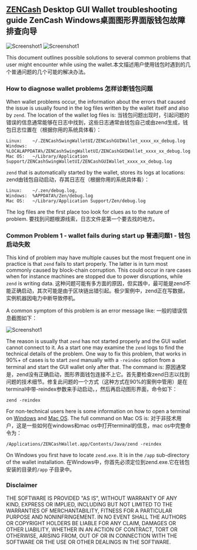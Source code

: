 ## [ZENCash](https://zensystem.io/) Desktop GUI Wallet troubleshooting guide     ZenCash Windows桌面图形界面版钱包故障排查向导

![Screenshot1](ZENChat_small.png "Chat Window") ![Screenshot1](ZENCashWalletMac_0.74.7_small.png "Wallet Window") 

This document outlines possible solutions to several common problems that user might encounter while using the wallet.本文描述用户使用钱包时遇到的几个普通问题的几个可能的解决办法。

### How to diagnose wallet problems 怎样诊断钱包问题

When wallet problems occur, the information about the errors that caused the issue is usually found in the log files written by the wallet itself and also by `zend`. The location of the wallet log files is:
当钱包问题出现时，引起问题的错误的信息通常能够在日志中找到，这些日志通常由钱包自己或由zend生成，钱包日志位置在（根据你用的系统具体看）：
```
Linux:    ~/.ZENCashSwingWalletUI/ZENCashGUIWallet_xxxx_xx_debug.log 
Windows:  %LOCALAPPDATA%/ZENCashSwingWalletUI/ZENCashGUIWallet_xxxx_xx_debug.log
Mac OS:   ~/Library/Application Support/ZENCashSwingWalletUI/ZENCashGUIWallet_xxxx_xx_debug.log
```
`zend` that is automatically started by the wallet, stores its logs at locations:
zend由钱包自动启动，存其日志在（根据你用的系统具体看）：
```
Linux:    ~/.zen/debug.log, 
Windows:  %APPDATA%/Zen/debug.log
Mac OS:   ~/Library/Application Support/Zen/debug.log
 ```
The log files are the first place too look for clues as to the nature of problem.
要找到问题根源线索，日志文件是第一个要去找的地方。

### Common Problem 1 - wallet fails during start up 普通问题1 - 钱包启动失败

This kind of problem may have multiple causes but the most frequent one in practice is that `zend` fails to start properly. The latter is in turn most commonly caused by block-chain corruption. This could occur 
in rare cases when for instance machines are stopped due to power disruptions, while `zend` is writing data.
这种问题可能有多方面的原因，但实践中，最可能是zend不能正确启动，其次可能是由于区块链出错引起。极少案例中，zend正在写数据，实例机器因电力中断导致停机。


A common symptom of this problem is an error message like: 
一般的错误信息截图如下：

![Screenshot1](EOF_error.png "Chat Window") 

The reason is usually that `zend` has not started properly and the GUI wallet cannot connect to it. As a start
one may examine the `zend` logs to find the technical details of the problem. One way to fix this problem, that 
works in 90%+ of cases is to start `zend` manually with a `-reindex` option from a terminal and start the GUI wallet only after that. The command is:
原因通常是，zend没有正确启动，图形界面钱包连接不上它。首先要检查zend日志以找到问题的技术细节。修复此问题的一个方式（这种方式在90%的案例中管用）是在terminal中带-reindex参数来手动启动，，然后再启动图形界面，命令如下：

```
zend -reindex
```
For non-technical users here is some information on how to open a terminal on [Windows](https://www.lifewire.com/how-to-open-command-prompt-2618089) and [Mac OS](https://www.wikihow.com/Open-a-Terminal-Window-in-Mac). The full command on Mac OS is:
对于非技术用户，这是一些如何在windows和mac os中打开terminal的信息，mac os中完整命令为：

```
/Applications/ZENCashWallet.app/Contents/Java/zend -reindex
```
On Windows you first have to locate `zend.exe`. It is in the `/app` sub-directory of the wallet installation.
在Windows中，你首先必须定位到zend.exe.它在钱包安装的目录的`/app` 子目录中。

### Disclaimer

THE SOFTWARE IS PROVIDED "AS IS", WITHOUT WARRANTY OF ANY KIND, EXPRESS OR
IMPLIED, INCLUDING BUT NOT LIMITED TO THE WARRANTIES OF MERCHANTABILITY,
FITNESS FOR A PARTICULAR PURPOSE AND NONINFRINGEMENT. IN NO EVENT SHALL THE
AUTHORS OR COPYRIGHT HOLDERS BE LIABLE FOR ANY CLAIM, DAMAGES OR OTHER
LIABILITY, WHETHER IN AN ACTION OF CONTRACT, TORT OR OTHERWISE, ARISING FROM,
OUT OF OR IN CONNECTION WITH THE SOFTWARE OR THE USE OR OTHER DEALINGS IN THE
SOFTWARE.
